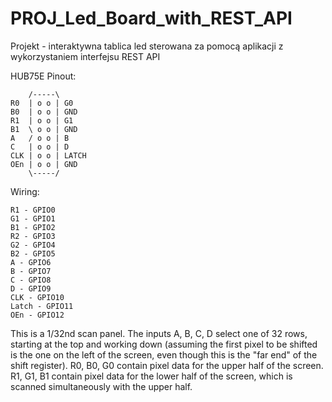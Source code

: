 # PROJ_Led_Board_with_REST_API
Projekt - interaktywna tablica led sterowana za pomocą aplikacji z wykorzystaniem interfejsu REST API

HUB75E Pinout:

```
    /-----\
R0  | o o | G0
B0  | o o | GND
R1  | o o | G1
B1  \ o o | GND
A   / o o | B
C   | o o | D
CLK | o o | LATCH
OEn | o o | GND
    \-----/
```

Wiring:

```
R1 - GPIO0
G1 - GPIO1
B1 - GPIO2
R2 - GPIO3
G2 - GPIO4
B2 - GPIO5
A - GPIO6
B - GPIO7
C - GPIO8
D - GPIO9
CLK - GPIO10
Latch - GPIO11
OEn - GPIO12
```

This is a 1/32nd scan panel. The inputs A, B, C, D select one of 32 rows, starting at the top and working down (assuming the first pixel to be shifted is the one on the left of the screen, even though this is the "far end" of the shift register). R0, B0, G0 contain pixel data for the upper half of the screen. R1, G1, B1 contain pixel data for the lower half of the screen, which is scanned simultaneously with the upper half.
